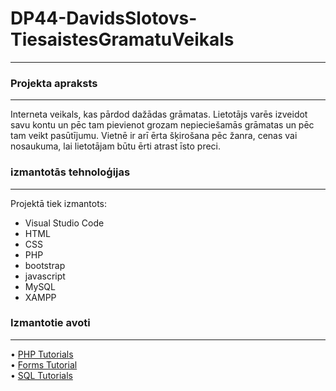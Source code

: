 # DP44-DavidsSlotovs-TiesaistesGramatuVeikals

***

### Projekta apraksts
***

Interneta veikals, kas pārdod dažādas grāmatas. Lietotājs varēs izveidot savu kontu un pēc tam pievienot grozam nepieciešamās grāmatas un pēc tam veikt pasūtījumu. Vietnē ir arī ērta šķirošana pēc žanra, cenas vai nosaukuma, lai lietotājam būtu ērti atrast īsto preci.

### izmantotās tehnoloģijas
***
Projektā tiek izmantots:

* Visual Studio Code
* HTML
* CSS
* PHP
* bootstrap
* javascript
* MySQL
* XAMPP 

### Izmantotie avoti
***
• [PHP Tutorials](https://www.w3schools.com/php/)<br>
• [Forms Tutorial](https://www.youtube.com/watch?v=2MpZwFoBPjQ&t=510s)<br>
• [SQL Tutorials](https://www.w3schools.com/sql/)
